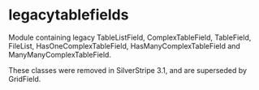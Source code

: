 legacytablefields
=================

Module containing legacy TableListField, ComplexTableField, TableField, FileList, HasOneComplexTableField, HasManyComplexTableField and ManyManyComplexTableField.

These classes were removed in SilverStripe 3.1, and are superseded by GridField.
